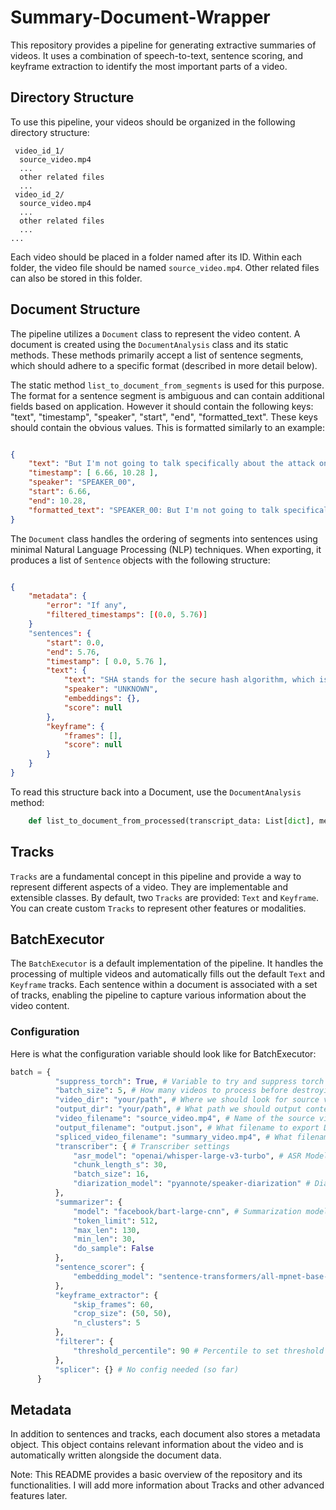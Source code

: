 # Summary-Document-Wrapper

This repository provides a pipeline for generating extractive summaries of videos. It uses a combination of speech-to-text, sentence scoring, and keyframe extraction to identify the most important parts of a video.


## Directory Structure

To use this pipeline, your videos should be organized in the following directory structure:

```
 video_id_1/
  source_video.mp4
  ...
  other related files
  ...
 video_id_2/
  source_video.mp4
  ...
  other related files
  ...
...
```

Each video should be placed in a folder named after its ID. Within each folder, the video file should be named `source_video.mp4`. Other related files can also be stored in this folder.

## Document Structure

The pipeline utilizes a `Document` class to represent the video content. A document is created using the `DocumentAnalysis` class and its static methods. These methods primarily accept a list of sentence segments, which should adhere to a specific format (described in more detail below).

The static method `list_to_document_from_segments` is used for this purpose. The format for a sentence segment is ambiguous and can contain additional fields based on application. However it should contain the following keys: "text", "timestamp", "speaker", "start", "end", "formatted_text". These keys should contain the obvious values. This is formatted similarly to an example:

```json 

{ 
    "text": "But I'm not going to talk specifically about the attack on SHA today", 
    "timestamp": [ 6.66, 10.28 ], 
    "speaker": "SPEAKER_00", 
    "start": 6.66, 
    "end": 10.28, 
    "formatted_text": "SPEAKER_00: But I'm not going to talk specifically about the attack on SHA today" 
}
```

The `Document` class handles the ordering of segments into sentences using minimal Natural Language Processing (NLP) techniques. When exporting, it produces a list of `Sentence` objects with the following structure:

```json 

{
    "metadata": {
        "error": "If any",
        "filtered_timestamps": [(0.0, 5.76)]
    }
    "sentences": { 
        "start": 0.0, 
        "end": 5.76, 
        "timestamp": [ 0.0, 5.76 ], 
        "text": { 
            "text": "SHA stands for the secure hash algorithm, which is interesting given that they've just kind of been broken", 
            "speaker": "UNKNOWN", 
            "embeddings": {}, 
            "score": null 
        }, 
        "keyframe": { 
            "frames": [], 
            "score": null 
        } 
    }
}
```

To read this structure back into a Document, use the `DocumentAnalysis` method: 
```python
    def list_to_document_from_processed(transcript_data: List[dict], metadata: Dict[str, Any]=None) -> Document:
```

## Tracks

`Tracks` are a fundamental concept in this pipeline and provide a way to represent different aspects of a video. They are implementable and extensible classes. By default, two `Tracks` are provided: `Text` and `Keyframe`. You can create custom `Tracks` to represent other features or modalities.

## BatchExecutor

The `BatchExecutor` is a default implementation of the pipeline. It handles the processing of multiple videos and automatically fills out the default `Text` and `Keyframe` tracks. Each sentence within a document is associated with a set of tracks, enabling the pipeline to capture various information about the video content.

### Configuration

Here is what the configuration variable should look like for BatchExecutor:

```python
batch = {
          "suppress_torch": True, # Variable to try and suppress torch outputs (not fully working yet)
          "batch_size": 5, # How many videos to process before destroying processor classes
          "video_dir": "your/path", # Where we should look for source videos
          "output_dir": "your/path", # What path we should output content at (matches structure of video_dir)
          "video_filename": "source_video.mp4", # Name of the source videos (they should all be the same)
          "output_filename": "output.json", # What filename to export Document to
          "spliced_video_filename": "summary_video.mp4", # What filename to call the spliced video
          "transcriber": { # Transcriber settings
              "asr_model": "openai/whisper-large-v3-turbo", # ASR Model
              "chunk_length_s": 30, 
              "batch_size": 16, 
              "diarization_model": "pyannote/speaker-diarization" # Diarization Model (picking out diff speakers)
          },
          "summarizer": {
              "model": "facebook/bart-large-cnn", # Summarization model
              "token_limit": 512,
              "max_len": 130,
              "min_len": 30,
              "do_sample": False
          },
          "sentence_scorer": {
              "embedding_model": "sentence-transformers/all-mpnet-base-v2" # Embedding Model
          },
          "keyframe_extractor": {
              "skip_frames": 60,
              "crop_size": (50, 50),
              "n_clusters": 5
          },
          "filterer": {
              "threshold_percentile": 90 # Percentile to set threshold to
          },
          "splicer": {} # No config needed (so far)
      }
```

## Metadata

In addition to sentences and tracks, each document also stores a metadata object. This object contains relevant information about the video and is automatically written alongside the document data.

Note: This README provides a basic overview of the repository and its functionalities. I will add more information about Tracks and other advanced features later.


